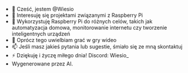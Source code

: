 - 👋 Cześć, jestem @Wiesio
- 👀 Interesuję się projektami związanymi z Raspberry Pi
- 🌱 Wykorzystuję Raspberry Pi do różnych celów, takich jak automatyzacja domowa, monitorowanie internetu czy tworzenie inteligentnych urządzeń
- 💞️ Oprócz tego uwielbiam grać w gry wideo
- 📫 Jeśli masz jakieś pytania lub sugestie, śmiało się ze mną skontaktuj
- ⚡ Dziękuję i życzę miłego dnia!
Discord: Wiesio_
- Wygenerowane przez AI.
